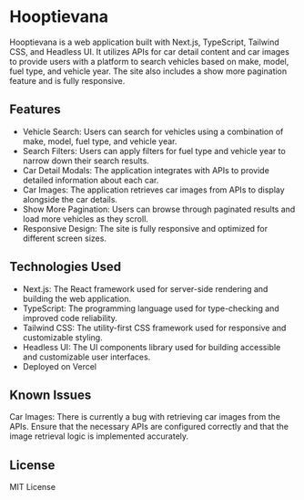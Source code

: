 # Hooptievana

Hooptievana is a web application built with Next.js, TypeScript, Tailwind CSS, and Headless UI. It utilizes APIs for car detail content and car images to provide users with a platform to search vehicles based on make, model, fuel type, and vehicle year. The site also includes a show more pagination feature and is fully responsive.

## Features

- Vehicle Search: Users can search for vehicles using a combination of make, model, fuel type, and vehicle year.
- Search Filters: Users can apply filters for fuel type and vehicle year to narrow down their search results.
- Car Detail Modals: The application integrates with APIs to provide detailed information about each car.
- Car Images: The application retrieves car images from APIs to display alongside the car details.
- Show More Pagination: Users can browse through paginated results and load more vehicles as they scroll.
- Responsive Design: The site is fully responsive and optimized for different screen sizes.

## Technologies Used

- Next.js: The React framework used for server-side rendering and building the web application.
- TypeScript: The programming language used for type-checking and improved code reliability.
- Tailwind CSS: The utility-first CSS framework used for responsive and customizable styling.
- Headless UI: The UI components library used for building accessible and customizable user interfaces.
- Deployed on Vercel
   
## Known Issues
Car Images: There is currently a bug with retrieving car images from the APIs. Ensure that the necessary APIs are configured correctly and that the image retrieval logic is implemented accurately.

## License
MIT License
